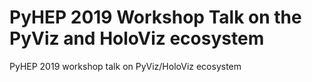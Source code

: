 # PyHEP 2019 Workshop Talk on the PyViz and HoloViz ecosystem

PyHEP 2019 workshop talk on PyViz/HoloViz ecosystem
